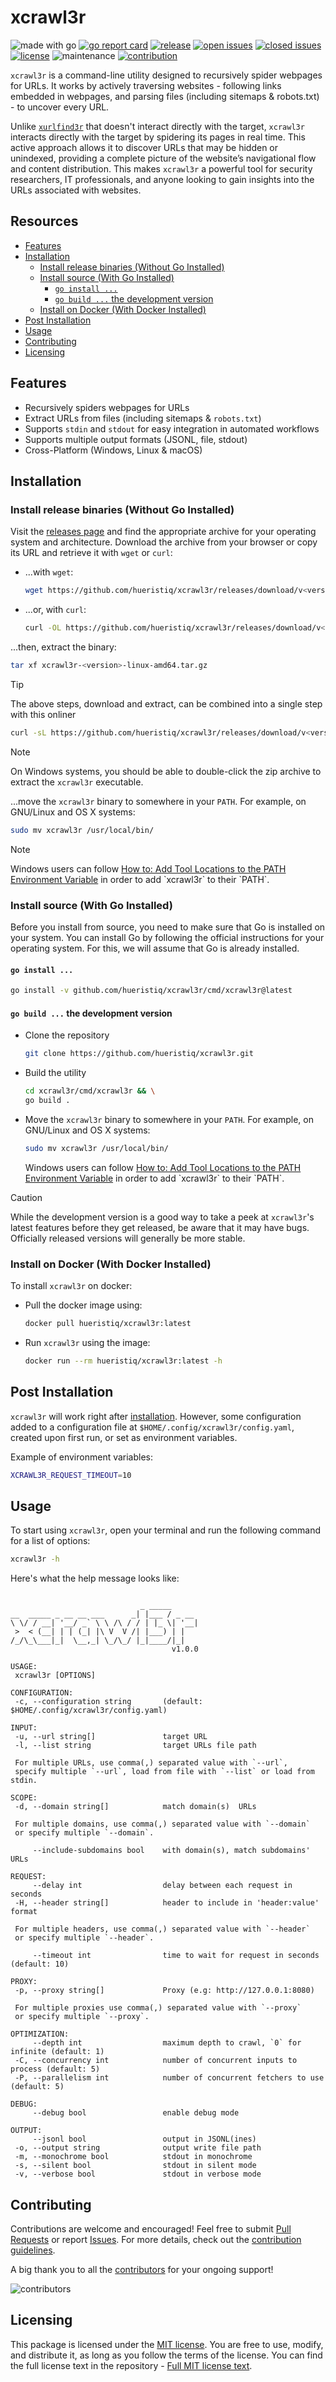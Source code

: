 # xcrawl3r

![made with go](https://img.shields.io/badge/made%20with-Go-1E90FF.svg) [![go report card](https://goreportcard.com/badge/github.com/hueristiq/xcrawl3r)](https://goreportcard.com/report/github.com/hueristiq/xcrawl3r) [![release](https://img.shields.io/github/release/hueristiq/xcrawl3r?style=flat&color=1E90FF)](https://github.com/hueristiq/xcrawl3r/releases) [![open issues](https://img.shields.io/github/issues-raw/hueristiq/xcrawl3r.svg?style=flat&color=1E90FF)](https://github.com/hueristiq/xcrawl3r/issues?q=is:issue+is:open) [![closed issues](https://img.shields.io/github/issues-closed-raw/hueristiq/xcrawl3r.svg?style=flat&color=1E90FF)](https://github.com/hueristiq/xcrawl3r/issues?q=is:issue+is:closed) [![license](https://img.shields.io/badge/license-MIT-gray.svg?color=1E90FF)](https://github.com/hueristiq/xcrawl3r/blob/master/LICENSE) ![maintenance](https://img.shields.io/badge/maintained%3F-yes-1E90FF.svg) [![contribution](https://img.shields.io/badge/contributions-welcome-1E90FF.svg)](https://github.com/hueristiq/xcrawl3r/blob/master/CONTRIBUTING.md)

`xcrawl3r` is a command-line utility designed to recursively spider webpages for URLs. It works by actively traversing websites - following links embedded in webpages, and parsing files (including sitemaps & robots.txt) - to uncover every URL.

Unlike [`xurlfind3r`](https://github.com/hueristiq/xurlfind3r/) that doesn't interact directly with the target, `xcrawl3r` interacts directly with the target by spidering its pages in real time. This active approach allows it to discover URLs that may be hidden or unindexed, providing a complete picture of the website’s navigational flow and content distribution. This makes `xcrawl3r` a powerful tool for security researchers, IT professionals, and anyone looking to gain insights into the URLs associated with websites.

## Resources

- [Features](#features)
- [Installation](#installation)
	- [Install release binaries (Without Go Installed)](#install-release-binaries-without-go-installed)
	- [Install source (With Go Installed)](#install-source-with-go-installed)
		- [`go install ...`](#go-install)
		- [`go build ...` the development version](#go-build--the-development-version)
	- [Install on Docker (With Docker Installed)](#install-on-docker-with-docker-installed)
- [Post Installation](#post-installation)
- [Usage](#usage)
- [Contributing](#contributing)
- [Licensing](#licensing)

## Features

- Recursively spiders webpages for URLs
- Extract URLs from files (including sitemaps & `robots.txt`)
- Supports `stdin` and `stdout` for easy integration in automated workflows
- Supports multiple output formats (JSONL, file, stdout)
- Cross-Platform (Windows, Linux & macOS)

## Installation

### Install release binaries (Without Go Installed)

Visit the [releases page](https://github.com/hueristiq/xcrawl3r/releases) and find the appropriate archive for your operating system and architecture. Download the archive from your browser or copy its URL and retrieve it with `wget` or `curl`:

- ...with `wget`:

	```bash
	wget https://github.com/hueristiq/xcrawl3r/releases/download/v<version>/xcrawl3r-<version>-linux-amd64.tar.gz
	```

- ...or, with `curl`:

	```bash
	curl -OL https://github.com/hueristiq/xcrawl3r/releases/download/v<version>/xcrawl3r-<version>-linux-amd64.tar.gz
	```

...then, extract the binary:

```bash
tar xf xcrawl3r-<version>-linux-amd64.tar.gz
```

> [!TIP]
> The above steps, download and extract, can be combined into a single step with this onliner
> 
> ```bash
> curl -sL https://github.com/hueristiq/xcrawl3r/releases/download/v<version>/xcrawl3r-<version>-linux-amd64.tar.gz | tar -xzv
> ```

> [!NOTE]
> On Windows systems, you should be able to double-click the zip archive to extract the `xcrawl3r` executable.

...move the `xcrawl3r` binary to somewhere in your `PATH`. For example, on GNU/Linux and OS X systems:

```bash
sudo mv xcrawl3r /usr/local/bin/
```

> [!NOTE]
> Windows users can follow [How to: Add Tool Locations to the PATH Environment Variable](https://msdn.microsoft.com/en-us/library/office/ee537574(v=office.14).aspx) in order to add `xcrawl3r` to their `PATH`.

### Install source (With Go Installed)

Before you install from source, you need to make sure that Go is installed on your system. You can install Go by following the official instructions for your operating system. For this, we will assume that Go is already installed.

#### `go install ...`

```bash
go install -v github.com/hueristiq/xcrawl3r/cmd/xcrawl3r@latest
```

#### `go build ...` the development version

- Clone the repository

	```bash
	git clone https://github.com/hueristiq/xcrawl3r.git 
	```

- Build the utility

	```bash
	cd xcrawl3r/cmd/xcrawl3r && \
	go build .
	```

- Move the `xcrawl3r` binary to somewhere in your `PATH`. For example, on GNU/Linux and OS X systems:

	```bash
	sudo mv xcrawl3r /usr/local/bin/
	```

	Windows users can follow [How to: Add Tool Locations to the PATH Environment Variable](https://msdn.microsoft.com/en-us/library/office/ee537574(v=office.14).aspx) in order to add `xcrawl3r` to their `PATH`.


> [!CAUTION]
> While the development version is a good way to take a peek at `xcrawl3r`'s latest features before they get released, be aware that it may have bugs. Officially released versions will generally be more stable.

### Install on Docker (With Docker Installed)

To install `xcrawl3r` on docker:

- Pull the docker image using:

    ```bash
    docker pull hueristiq/xcrawl3r:latest
    ```

- Run `xcrawl3r` using the image:

    ```bash
    docker run --rm hueristiq/xcrawl3r:latest -h
    ```

## Post Installation

`xcrawl3r` will work right after [installation](#installation). However, some configuration added to a configuration file at `$HOME/.config/xcrawl3r/config.yaml`, created upon first run, or set as environment variables.

Example of environment variables:

```bash
XCRAWL3R_REQUEST_TIMEOUT=10
```

## Usage

To start using `xcrawl3r`, open your terminal and run the following command for a list of options:

```bash
xcrawl3r -h
```

Here's what the help message looks like:

```text

                             _ _____
__  _____ _ __ __ ___      _| |___ / _ __
\ \/ / __| '__/ _` \ \ /\ / / | |_ \| '__|
 >  < (__| | | (_| |\ V  V /| |___) | |
/_/\_\___|_|  \__,_| \_/\_/ |_|____/|_|
                                    v1.0.0

USAGE:
 xcrawl3r [OPTIONS]

CONFIGURATION:
 -c, --configuration string       (default: $HOME/.config/xcrawl3r/config.yaml)

INPUT:
 -u, --url string[]               target URL
 -l, --list string                target URLs file path

 For multiple URLs, use comma(,) separated value with `--url`,
 specify multiple `--url`, load from file with `--list` or load from stdin.

SCOPE:
 -d, --domain string[]            match domain(s)  URLs

 For multiple domains, use comma(,) separated value with `--domain`
 or specify multiple `--domain`.

     --include-subdomains bool    with domain(s), match subdomains' URLs

REQUEST:
     --delay int                  delay between each request in seconds
 -H, --header string[]            header to include in 'header:value' format

 For multiple headers, use comma(,) separated value with `--header`
 or specify multiple `--header`.

     --timeout int                time to wait for request in seconds (default: 10)

PROXY:
 -p, --proxy string[]             Proxy (e.g: http://127.0.0.1:8080)

 For multiple proxies use comma(,) separated value with `--proxy`
 or specify multiple `--proxy`.

OPTIMIZATION:
     --depth int                  maximum depth to crawl, `0` for infinite (default: 1)
 -C, --concurrency int            number of concurrent inputs to process (default: 5)
 -P, --parallelism int            number of concurrent fetchers to use (default: 5)

DEBUG:
     --debug bool                 enable debug mode

OUTPUT:
     --jsonl bool                 output in JSONL(ines)
 -o, --output string              output write file path
 -m, --monochrome bool            stdout in monochrome
 -s, --silent bool                stdout in silent mode
 -v, --verbose bool               stdout in verbose mode

```

## Contributing

Contributions are welcome and encouraged! Feel free to submit [Pull Requests](https://github.com/hueristiq/xcrawl3r/pulls) or report [Issues](https://github.com/hueristiq/xcrawl3r/issues). For more details, check out the [contribution guidelines](https://github.com/hueristiq/xcrawl3r/blob/master/CONTRIBUTING.md).

A big thank you to all the [contributors](https://github.com/hueristiq/xcrawl3r/graphs/contributors) for your ongoing support!

![contributors](https://contrib.rocks/image?repo=hueristiq/xcrawl3r&max=500)

## Licensing

This package is licensed under the [MIT license](https://opensource.org/license/mit). You are free to use, modify, and distribute it, as long as you follow the terms of the license. You can find the full license text in the repository - [Full MIT license text](https://github.com/hueristiq/xcrawl3r/blob/master/LICENSE).